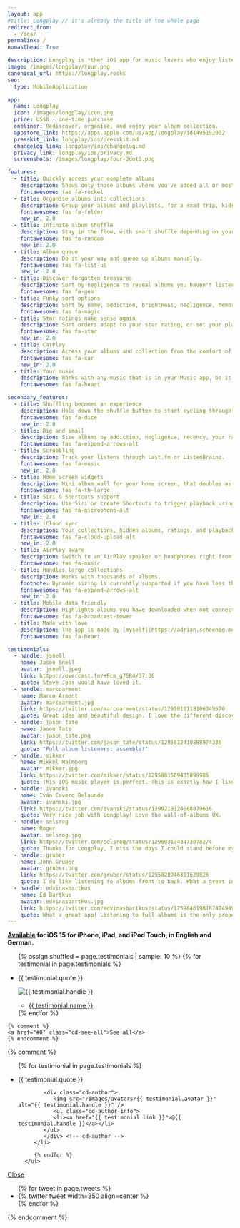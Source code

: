 ```yaml
---
layout: app
#title: Longplay // it's already the title of the whole page
redirect_from:
  - /ios/
permalink: /
nomasthead: True

description: Longplay is *the* iOS app for music lovers who enjoy listening to full albums, especially if they have a hard time isolating them in their music library. It provides a beautiful view of the album artworks of the (near) complete albums in their music library with one-tap access to play them.
image: /images/longplay/four.png
canonical_url: https://longplay.rocks
seo:
  type: MobileApplication

app:
  name: Longplay
  icon: /images/longplay/icon.png
  price: US$6 - one-time purchase
  oneliner: Rediscover, organise, and enjoy your album collection.
  appstore_link: https://apps.apple.com/us/app/longplay/id1495152002
  presskit_link: longplay/ios/presskit.md
  changelog_link: longplay/ios/changelog.md
  privacy_link: longplay/ios/privacy.md
  screenshots: /images/longplay/four-2dot0.png

features:
  - title: Quickly access your complete albums
    description: Shows only those albums where you've added all or most of the songs. Listen with a single tap.
    fontawesome: fas fa-rocket
  - title: Organise albums into collections
    description: Group your albums and playlists, for a road trip, kids, by language, live albums, you name it.
    fontawesome: fas fa-folder
    new_in: 2.0
  - title: Infinite album shuffle
    description: Stay in the flow, with smart shuffle depending on your current collection or sort order.
    fontawesome: fas fa-random
    new_in: 2.0
  - title: Album queue
    description: Do it your way and queue up albums manually.
    fontawesome: fas fa-list-ul
    new_in: 2.0
  - title: Discover forgotten treasures
    description: Sort by negligence to reveal albums you haven't listened to in a while but rated highly.
    fontawesome: fas fa-gem
  - title: Funky sort options
    description: Sort by name, addiction, brightness, negligence, memory, recency, or your ratings. Explained via a little in-app dictionary.
    fontawesome: fas fa-magic
  - title: Star ratings make sense again
    description: Sort orders adapt to your star rating, or set your playback to auto-skip songs below a certain rating. Rate right in the app.
    fontawesome: fas fa-star
    new_in: 2.0
  - title: CarPlay
    description: Access your albums and collection from the comfort of your driver's seat. Perfect for long road trips.
    fontawesome: fas fa-car
    new_in: 2.0
  - title: Your music
    description: Works with any music that is in your Music app, be it from Apple Music, iTunes purchases or manually synced.
    fontawesome: fas fa-heart

secondary_features:
  - title: Shuffling becomes an experience
    description: Hold down the shuffle button to start cycling through albums. Let go to pick. Swipe left/right to manually go back or forward through the albums.
    fontawesome: fas fa-dice
    new_in: 2.0
  - title: Big and small
    description: Size albums by addiction, negligence, recency, your ratings, or album length.
    fontawesome: fas fa-expand-arrows-alt
  - title: Scrobbling
    description: Track your listens through Last.fm or ListenBrainz.
    fontawesome: fas fa-music
    new_in: 2.0
  - title: Home Screen widgets
    description: Mini album wall for your home screen, that doubles as a "Feeling lucky" play button.
    fontawesome: fas fa-th-large
  - title: Siri & Shortcuts support
    description: Use Siri or create Shortcuts to trigger playback using Longplay from outside the app.
    fontawesome: fas fa-microphone-alt
    new_in: 2.0
  - title: iCloud sync
    description: Your collections, hidden albums, ratings, and playback statistics sync automatically using iCloud.
    fontawesome: fas fa-cloud-upload-alt
    new_in: 2.0
  - title: AirPlay aware
    description: Switch to an AirPlay speaker or headphones right from the Now Playing screen.
    fontawesome: fas fa-music
  - title: Handles large collections
    description: Works with thousands of albums.
    footnote: Dynamic sizing is currently supported if you have less than 1000 albums.
    fontawesome: fas fa-expand-arrows-alt
    new_in: 2.0
  - title: Mobile data friendly
    description: Highlights albums you have downloaded when not connected to Wi-Fi.
    fontawesome: fas fa-broadcast-tower
  - title: Made with love
    description: The app is made by [myself](https://adrian.schoenig.me) and I use it pretty much every day. I love feedback, read all and try to reply to everything, too.
    fontawesome: fas fa-heart

testimonials:
  - handle: jsnell
    name: Jason Snell
    avatar: jsnell.jpeg
    link: https://overcast.fm/+Fcm_g75R4/37:36
    quote: Steve Jobs would have loved it.
  - handle: marcoarment
    name: Marco Arment
    avatar: marcoarment.jpg
    link: https://twitter.com/marcoarment/status/1295810118106349570
    quote: Great idea and beautiful design. I love the different discoverability angles, especially Negligence.
  - handle: jason_tate
    name: Jason Tate
    avatar: jason_tate.png
    link: https://twitter.com/jason_tate/status/1295812410888974336
    quote: "Full album listeners: assemble!"
  - handle: mikker
    name: Mikkel Malmberg
    avatar: mikker.jpg
    link: https://twitter.com/mikker/status/1295801509435899905
    quote: This iOS music player is perfect. This is exactly how I like to play music; one record at a time, from start to finish. OUTSTANDING work!
  - handle: ivanski
    name: Iván Cavero Belaunde
    avatar: ivanski.jpg
    link: https://twitter.com/ivanski/status/1299218124688879616
    quote: Very nice job with Longplay! Love the wall-of-albums UX.
  - handle: selsrog
    name: Roger
    avatar: selsrog.jpg
    link: https://twitter.com/selsrog/status/1296031743473078274
    quote: Thanks for Longplay, I miss the days I could stand before my collection to find forgotten treasures.
  - handle: gruber
    name: John Gruber
    avatar: gruber.png
    link: https://twitter.com/gruber/status/1295828946391629826
    quote: I do like listening to albums front to back. What a great idea.
  - handle: edvinasbartkus
    name: Ed Bartkus
    avatar: edvinasbartkus.jpg
    link: https://twitter.com/edvinasbartkus/status/1259846198187474949?s=21
    quote: What a great app! Listening to full albums is the only proper way to consume great music.
---
```


**[Available](https://apps.apple.com/us/app/longplay/id1495152002) for iOS 15 for iPhone, iPad, and iPod Touch, in English and German.**

<div class="testimonials-wrapper">
  <div class="testimonials-flexslider">
    <ul class="testimonials-list slides">
      {% assign shuffled = page.testimonials | sample: 10 %}
      {% for testimonial in page.testimonials %}
      <li>
         <p>{{ testimonial.quote }}</p>
         <div class="testimonials-author">
            <img src="/images/avatars/{{ testimonial.avatar }}" alt="{{ testimonial.handle }}" />
            <ul class="testimonials-author-info">
               <li><a href="{{ testimonial.link }}">{{ testimonial.name }}</a></li>
            </ul>
         </div>
      </li>
      {% endfor %}
    </ul>

    {% comment %}
    <a href="#0" class="cd-see-all">See all</a>
    {% endcomment %}

  </div>
</div>

{% comment %}

<div class="cd-testimonials-all">
   <div class="cd-testimonials-all-wrapper">
      <ul>
         {% for testimonial in page.testimonials %}
         <li class="cd-testimonials-item">
            <p>{{ testimonial.quote }}</p>
        
            <div class="cd-author">
               <img src="/images/avatars/{{ testimonial.avatar }}" alt="{{ testimonial.handle }}" />
               <ul class="cd-author-info">
               <li><a href="{{ testimonial.link }}">@{{ testimonial.handle }}</a></li>
            </ul>
            </div> <!-- cd-author -->
         </li>

         {% endfor %}
      </ul>

   </div> <!-- cd-testimonials-all-wrapper -->

<a href="#0" class="close-btn">Close</a>

</div> <!-- cd-testimonials-all -->

<div class="flexslider">
  <ul class="slides">
    {% for tweet in page.tweets %}
      <li>{% twitter tweet width=350 align=center %}</li>
    {% endfor %}
  </ul>
</div>
{% endcomment %}
